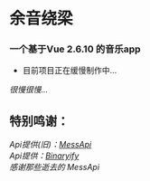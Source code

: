 # 余音绕梁

### 一个基于Vue 2.6.10 的音乐app

* 目前项目正在缓慢制作中...


*很慢很慢...*

## 特别鸣谢：


*Api提供(旧)：[MessApi](https://messoer.github.io/mess-api-doc/#/)*    
*Api提供：[Binaryify](https://github.com/Binaryify/NeteaseCloudMusicApi)*   
*感谢那些逝去的 MessApi*
